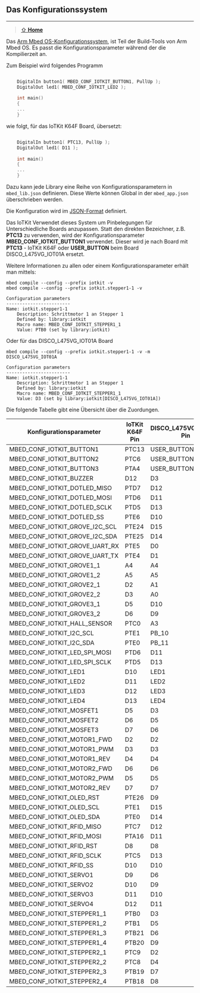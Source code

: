 ## Das Konfigurationssystem
***

> [⇧ **Home**](../README.md)

Das [Arm Mbed OS-Konfigurationssystem](https://os.mbed.com/docs/mbed-os/latest/reference/configuration.html), ist Teil der Build-Tools von Arm Mbed OS. Es passt die Konfigurationsparameter während der die Kompilierzeit an.

Zum Beispiel wird folgendes Programm 

```cpp

    DigitalIn button1( MBED_CONF_IOTKIT_BUTTON1, PullUp );
    DigitalOut led1( MBED_CONF_IOTKIT_LED2 );
    
    int main()
    {
    ...
    }
```

wie folgt, für das IoTKit K64F Board, übersetzt:

```cpp

    DigitalIn button1( PTC13, PullUp );
    DigitalOut led1( D11 );
    
    int main()
    {
    ...
    }
```    

Dazu kann jede Library eine Reihe von Konfigurationsparametern in `mbed_lib.json` definieren. Diese Werte können  Global in der `mbed_app.json` überschrieben werden. 

Die Konfiguration wird im [JSON-Format](https://de.wikipedia.org/wiki/JavaScript_Object_Notation) definiert.

Das IoTKit Verwendet dieses System um Pinbelegungen für Unterschiedliche Boards anzupassen. Statt den direkten Bezeichner, z.B. **PTC13** zu verwenden, wird der Konfigurationsparameter **MBED_CONF_IOTKIT_BUTTON1** verwendet. Dieser wird je nach Board mit **PTC13** - IoTKit K64F oder **USER_BUTTON** beim Board DISCO_L475VG_IOT01A ersetzt.

Weitere Informationen zu allen oder einem Konfigurationsparameter erhält man mittels:

    mbed compile --config --prefix iotkit -v
    mbed compile --config --prefix iotkit.stepper1-1 -v
    
    Configuration parameters
    ------------------------
    Name: iotkit.stepper1-1
        Description: Schrittmotor 1 an Stepper 1
        Defined by: library:iotkit
        Macro name: MBED_CONF_IOTKIT_STEPPER1_1
        Value: PTB0 (set by library:iotkit)
    
Oder für das DISCO_L475VG_IOT01A Board

    mbed compile --config --prefix iotkit.stepper1-1 -v -m DISCO_L475VG_IOT01A
    
    Configuration parameters
    ------------------------
    Name: iotkit.stepper1-1
        Description: Schrittmotor 1 an Stepper 1
        Defined by: library:iotkit
        Macro name: MBED_CONF_IOTKIT_STEPPER1_1
        Value: D3 (set by library:iotkit[DISCO_L475VG_IOT01A])
   
Die folgende Tabelle gibt eine Übersicht über die Zuordungen. 

| Konfigurationsparameter | IoTKit K64F Pin | DISCO_L475VG_IOT01A Pin |
| ----------------------- | --------------- | ----------------------- |
| MBED_CONF_IOTKIT_BUTTON1 | PTC13 | USER_BUTTON |
| MBED_CONF_IOTKIT_BUTTON2 | PTC6 | USER_BUTTON |
| MBED_CONF_IOTKIT_BUTTON3 | PTA4 | USER_BUTTON |
| MBED_CONF_IOTKIT_BUZZER | D12 | D3 |
| MBED_CONF_IOTKIT_DOTLED_MISO | PTD7 | D12 |
| MBED_CONF_IOTKIT_DOTLED_MOSI | PTD6 | D11 |
| MBED_CONF_IOTKIT_DOTLED_SCLK | PTD5 | D13 |
| MBED_CONF_IOTKIT_DOTLED_SS | PTE6 | D10 |
| MBED_CONF_IOTKIT_GROVE_I2C_SCL | PTE24 | D15 |
| MBED_CONF_IOTKIT_GROVE_I2C_SDA | PTE25 | D14 |
| MBED_CONF_IOTKIT_GROVE_UART_RX | PTE5 | D0 |
| MBED_CONF_IOTKIT_GROVE_UART_TX | PTE4 | D1 |
| MBED_CONF_IOTKIT_GROVE1_1 | A4 | A4 |
| MBED_CONF_IOTKIT_GROVE1_2 | A5 | A5 |
| MBED_CONF_IOTKIT_GROVE2_1 | D2 | A1 |
| MBED_CONF_IOTKIT_GROVE2_2 | D3 | A0 |
| MBED_CONF_IOTKIT_GROVE3_1 | D5 | D10 |
| MBED_CONF_IOTKIT_GROVE3_2 | D6 | D9 |
| MBED_CONF_IOTKIT_HALL_SENSOR | PTC0 | A3 |
| MBED_CONF_IOTKIT_I2C_SCL | PTE1 | PB_10 |
| MBED_CONF_IOTKIT_I2C_SDA | PTE0 | PB_11 |
| MBED_CONF_IOTKIT_LED_SPI_MOSI | PTD6 | D11 |
| MBED_CONF_IOTKIT_LED_SPI_SCLK | PTD5 | D13 |
| MBED_CONF_IOTKIT_LED1 | D10 | LED1 |
| MBED_CONF_IOTKIT_LED2 | D11 | LED2 |
| MBED_CONF_IOTKIT_LED3 | D12 | LED3 |
| MBED_CONF_IOTKIT_LED4 | D13 | LED4 |
| MBED_CONF_IOTKIT_MOSFET1 | D5 | D3 |
| MBED_CONF_IOTKIT_MOSFET2 | D6 | D5 |
| MBED_CONF_IOTKIT_MOSFET3 | D7 | D6 |
| MBED_CONF_IOTKIT_MOTOR1_FWD | D2 | D2 |
| MBED_CONF_IOTKIT_MOTOR1_PWM | D3 | D3 |
| MBED_CONF_IOTKIT_MOTOR1_REV | D4 | D4 |
| MBED_CONF_IOTKIT_MOTOR2_FWD | D6 | D6 |
| MBED_CONF_IOTKIT_MOTOR2_PWM | D5 | D5 |
| MBED_CONF_IOTKIT_MOTOR2_REV | D7 | D7 |
| MBED_CONF_IOTKIT_OLED_RST | PTE26 | D9 |
| MBED_CONF_IOTKIT_OLED_SCL | PTE1 | D15 |
| MBED_CONF_IOTKIT_OLED_SDA | PTE0 | D14 |
| MBED_CONF_IOTKIT_RFID_MISO | PTC7 | D12 |
| MBED_CONF_IOTKIT_RFID_MOSI | PTA16 | D11 |
| MBED_CONF_IOTKIT_RFID_RST | D8 | D8 |
| MBED_CONF_IOTKIT_RFID_SCLK | PTC5 | D13 |
| MBED_CONF_IOTKIT_RFID_SS | D10 | D10 |
| MBED_CONF_IOTKIT_SERVO1 | D9 | D6 |
| MBED_CONF_IOTKIT_SERVO2 | D10 | D9 |
| MBED_CONF_IOTKIT_SERVO3 | D11 | D10 |
| MBED_CONF_IOTKIT_SERVO4 | D12 | D11 |
| MBED_CONF_IOTKIT_STEPPER1_1 | PTB0 | D3 |
| MBED_CONF_IOTKIT_STEPPER1_2 | PTB1 | D5 |
| MBED_CONF_IOTKIT_STEPPER1_3 | PTB21 | D6 |
| MBED_CONF_IOTKIT_STEPPER1_4 | PTB20 | D9 |
| MBED_CONF_IOTKIT_STEPPER2_1 | PTC9 | D2 |
| MBED_CONF_IOTKIT_STEPPER2_2 | PTC8 | D4 |
| MBED_CONF_IOTKIT_STEPPER2_3 | PTB19 | D7 |
| MBED_CONF_IOTKIT_STEPPER2_4 | PTB18 | D8 |


